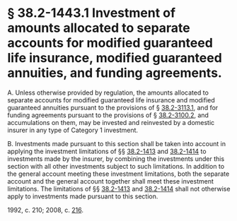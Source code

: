 # § 38.2-1443.1 Investment of amounts allocated to separate accounts for modified guaranteed life insurance, modified guaranteed annuities, and funding agreements.

<p>A. Unless otherwise provided by regulation, the amounts allocated to separate accounts for modified guaranteed life insurance and modified guaranteed annuities pursuant to the provisions of § <a href='http://law.lis.virginia.gov/vacode/38.2-3113.1/'>38.2-3113.1</a>, and for funding agreements pursuant to the provisions of § <a href='http://law.lis.virginia.gov/vacode/38.2-3100.2/'>38.2-3100.2</a>, and accumulations on them, may be invested and reinvested by a domestic insurer in any type of Category 1 investment.</p><p>B. Investments made pursuant to this section shall be taken into account in applying the investment limitations of §§ <a href='http://law.lis.virginia.gov/vacode/38.2-1413/'>38.2-1413</a> and <a href='http://law.lis.virginia.gov/vacode/38.2-1414/'>38.2-1414</a> to investments made by the insurer, by combining the investments under this section with all other investments subject to such limitations. In addition to the general account meeting these investment limitations, both the separate account and the general account together shall meet these investment limitations. The limitations of §§ <a href='http://law.lis.virginia.gov/vacode/38.2-1413/'>38.2-1413</a> and <a href='http://law.lis.virginia.gov/vacode/38.2-1414/'>38.2-1414</a> shall not otherwise apply to investments made pursuant to this section.</p><p>1992, c. 210; 2008, c. <a href='http://lis.virginia.gov/cgi-bin/legp604.exe?081+ful+CHAP0216'>216</a>.</p>